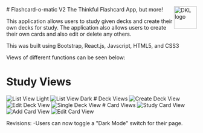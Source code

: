 <a href="https://www.linkedin.com/in/dakotalavallee/">
<img src="https://imgur.com/HZVuSar" alt="DKL logo" title="DKL" align="right" height="60" />
</a>
# Flashcard-o-matic V2
The Thinkful Flashcard App, but more!

This application allows users to study given decks and create their own decks for study. The application also allows users to create their own cards and also edit or delete any others.

This was built using Bootstrap, React.js, Javscript, HTML5, and CSS3

Views of different functions can be seen below:

# Study Views
<img src="https://imgur.com/jiL28v1" alt="List View Light" />
<img src="https://imgur.com/sUp3eQL" alt="List View Dark" />
# Deck Views
<img src="https://imgur.com/K9Z2ccs" alt="Create Deck View" />
<img src="https://imgur.com/V945UcT" alt="Edit Deck View" />
<img src="https://imgur.com/dUD1keE" alt="Single Deck View" />
# Card Views
<img src="https://imgur.com/QnEg5W2" alt="Study Card View" />
<img src="https://imgur.com/PD2rHsG" alt="Add Card View" />
<img src="https://imgur.com/HypSj8S" alt="Edit Card View" />

Revisions:
-Users can now toggle a "Dark Mode" switch for their page.
